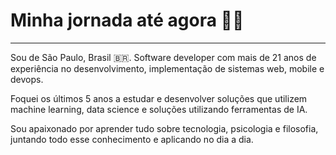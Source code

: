 # Minha jornada até agora 🤘🤓

---

Sou de São Paulo, Brasil 🇧🇷. Software developer com mais de 21 anos de experiência no desenvolvimento, implementação de sistemas web, mobile e devops.

Foquei os últimos 5 anos a estudar e desenvolver soluções que utilizem machine learning, data science e soluções utilizando ferramentas de IA.

Sou apaixonado por aprender tudo sobre tecnologia, psicologia e filosofia, juntando todo esse conhecimento e aplicando no dia a dia.
